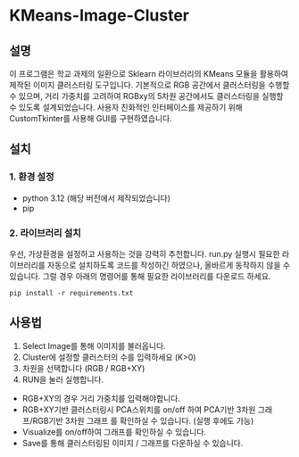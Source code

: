 # KMeans-Image-Cluster

## 설명
이 프로그램은 학교 과제의 일환으로 Sklearn 라이브러리의 KMeans 모듈을 활용하여 제작된 이미지 클러스터링 도구입니다.
기본적으로 RGB 공간에서 클러스터링을 수행할 수 있으며, 거리 가중치를 고려하여 RGBxy의 5차원 공간에서도 클러스터링을 실행할 수 있도록 설계되었습니다.
사용자 친화적인 인터페이스를 제공하기 위해 CustomTkinter를 사용해 GUI를 구현하였습니다.

## 설치
### 1. 환경 설정
- python 3.12 (해당 버전에서 제작되었습니다)
- pip
### 2. 라이브러리 설치
우선, 가상환경을 설정하고 사용하는 것을 강력히 추천합니다.
run.py 실행시 필요한 라이브러리를 자동으로 설치하도록 코드를 작성하긴 하였으나, 올바르게 동작하지 않을 수 있습니다.
그럴 경우 아래의 명령어를 통해 필요한 라이브러리를 다운로드 하세요.
```
pip install -r requirements.txt
```

## 사용법
1. Select Image를 통해 이미지를 불러옵니다.
2. Cluster에 설정할 클러스터의 수를 입력하세요 (K>0)
3. 차원을 선택합니다 (RGB / RGB+XY)
4. RUN을 눌러 실행합니다.
   
- RGB+XY의 경우 거리 가중치를 입력해야합니다.
- RGB+XY기반 클러스터링시 PCA스위치를 on/off 하여 PCA기반 3차원 그래프/RGB기반 3차원 그래프 를 확인하실 수 있습니다. (실행 후에도 가능)
- Visualize를 on/off하여 그래프를 확인하실 수 있습니다.
- Save를 통해 클러스터링된 이미지 / 그래프를 다운하실 수 있습니다. 
